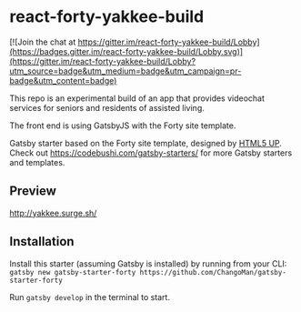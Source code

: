 # react-forty-yakkee-build

[![Join the chat at https://gitter.im/react-forty-yakkee-build/Lobby](https://badges.gitter.im/react-forty-yakkee-build/Lobby.svg)](https://gitter.im/react-forty-yakkee-build/Lobby?utm_source=badge&utm_medium=badge&utm_campaign=pr-badge&utm_content=badge)

This repo is an experimental build of an app that provides videochat services for seniors and residents of assisted living. 

The front end is using GatsbyJS with the Forty site template. 

Gatsby starter based on the Forty site template, designed by [HTML5 UP](https://html5up.net/forty). Check out https://codebushi.com/gatsby-starters/ for more Gatsby starters and templates.

## Preview

http://yakkee.surge.sh/

## Installation

Install this starter (assuming Gatsby is installed) by running from your CLI:
`gatsby new gatsby-starter-forty https://github.com/ChangoMan/gatsby-starter-forty`

Run `gatsby develop` in the terminal to start.
